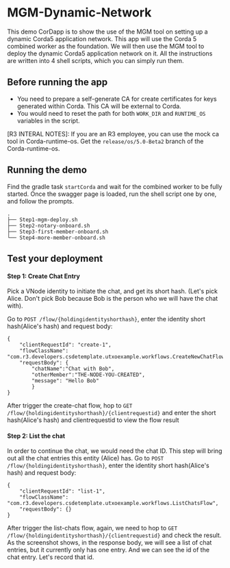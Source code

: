 # MGM-Dynamic-Network

This demo CorDapp is to show the use of the MGM tool on setting up a dynamic Corda5 application network. This app will use the Corda 5 combined worker as the foundation. We will then use the MGM tool to deploy the dynamic Corda5 application network on it. All the instructions are written into 4 shell scripts, which you can simply run them.

## Before running the app
* You need to prepare a self-generate CA for create certificates for keys generated within Corda. This CA will be external to Corda.
* You would need to reset the path for both `WORK_DIR` and `RUNTIME_OS` variables in the script.

[R3 INTERAL NOTES]: If you are an R3 employee, you can use the mock ca tool in Corda-runtime-os. Get the `release/os/5.0-Beta2` branch of the Corda-runtime-os.


## Running the demo
Find the gradle task `startCorda` and wait for the combined worker to be fully started. Once the swagger page is loaded, run the shell script one by one, and follow the prompts.
```
.
├── Step1-mgm-deploy.sh
├── Step2-notary-onboard.sh
├── Step3-first-member-onboard.sh
└── Step4-more-member-onboard.sh
```

## Test your deployment
#### Step 1: Create Chat Entry
Pick a VNode identity to initiate the chat, and get its short hash. (Let's pick Alice. Don't pick Bob because Bob is the person who we will have the chat with).

Go to `POST /flow/{holdingidentityshorthash}`, enter the identity short hash(Alice's hash) and request body:
```
{
    "clientRequestId": "create-1",
    "flowClassName": "com.r3.developers.csdetemplate.utxoexample.workflows.CreateNewChatFlow",
    "requestBody": {
        "chatName":"Chat with Bob",
        "otherMember":"THE-NODE-YOU-CREATED",
        "message": "Hello Bob"
        }
}
```

After trigger the create-chat flow, hop to `GET /flow/{holdingidentityshorthash}/{clientrequestid}` and enter the short hash(Alice's hash) and clientrequestid to view the flow result

#### Step 2: List the chat
In order to continue the chat, we would need the chat ID. This step will bring out all the chat entries this entity (Alice) has.
Go to `POST /flow/{holdingidentityshorthash}`, enter the identity short hash(Alice's hash) and request body:
```
{
    "clientRequestId": "list-1",
    "flowClassName": "com.r3.developers.csdetemplate.utxoexample.workflows.ListChatsFlow",
    "requestBody": {}
}
```
After trigger the list-chats flow, again, we need to hop to `GET /flow/{holdingidentityshorthash}/{clientrequestid}` and check the result. As the screenshot shows, in the response body,
we will see a list of chat entries, but it currently only has one entry. And we can see the id of the chat entry. Let's record that id.

